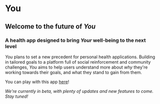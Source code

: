 # You

## Welcome to the future of *You*

### A health app designed to bring *Your* well-being to the next level

*You* plans to set a new precedent for personal health applications. Building in tailored goals to a platform full of social reinforcement and community challenges, *You* aims to help users understand more about *why* they're working towards their goals, and what they stand to gain from them.

You can play with this app [here](https://github.com/sidneyarcidiacono/you)!

*We're currently in beta, with plenty of updates and new features to come. Stay tuned!*
